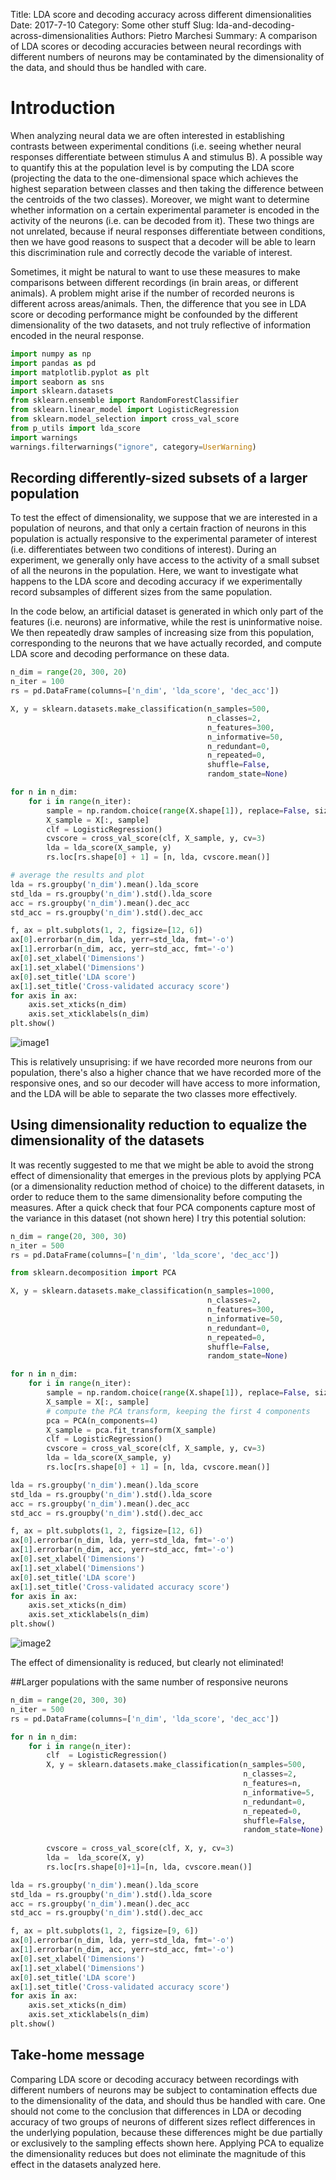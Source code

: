 Title: LDA score and decoding accuracy across different dimensionalities
Date: 2017-7-10
Category: Some other stuff
Slug: lda-and-decoding-across-dimensionalities
Authors: Pietro Marchesi
Summary: A comparison of LDA scores or decoding accuracies between neural recordings with different numbers of neurons may be contaminated by the dimensionality of the data, and should thus be handled with care.

# Introduction 

When analyzing neural data we are often interested in establishing contrasts between experimental conditions (i.e. seeing whether neural responses differentiate between stimulus A and stimulus B). A possible way to quantify this at the population level is by computing the LDA score (projecting the data to the one-dimensional space which achieves the highest separation between classes and then taking the difference between the centroids of the two classes). Moreover, we might want to determine whether information on a certain experimental parameter is encoded in the activity of the neurons (i.e. can be decoded from it). These two things are not unrelated, because if neural responses differentiate between conditions, then we have good reasons to suspect that a decoder will be able to learn this discrimination rule and correctly decode the variable of interest.

Sometimes, it might be natural to want to use these measures to make comparisons between different recordings (in brain areas, or different animals). A problem might arise if the number of recorded neurons is different across areas/animals. Then, the difference that you see in LDA score or decoding performance might be confounded by the different dimensionality of the two datasets, and not truly reflective of information encoded in the neural response. 


```python
import numpy as np
import pandas as pd
import matplotlib.pyplot as plt
import seaborn as sns
import sklearn.datasets
from sklearn.ensemble import RandomForestClassifier
from sklearn.linear_model import LogisticRegression
from sklearn.model_selection import cross_val_score
from p_utils import lda_score
import warnings
warnings.filterwarnings("ignore", category=UserWarning)
```

## Recording differently-sized subsets of a larger population

To test the effect of dimensionality, we suppose that we are interested in a population of neurons, and that only a certain fraction of neurons in this population is actually responsive to the experimental parameter of interest (i.e. differentiates between two conditions of interest). During an experiment, we generally only have access to the activity of a small subset of all the neurons in the population. Here, we want to investigate what happens to the LDA score and decoding accuracy if we experimentally record subsamples of different sizes from the same population. 

In the code below, an artificial dataset is generated in which only part of the features (i.e. neurons) are informative, while the rest is uninformative noise. We then repeatedly draw samples of increasing size from this population, corresponding to the neurons that we have actually recorded, and compute LDA score and decoding performance on these data. 


```python
n_dim = range(20, 300, 20)
n_iter = 100
rs = pd.DataFrame(columns=['n_dim', 'lda_score', 'dec_acc'])

X, y = sklearn.datasets.make_classification(n_samples=500,
                                            n_classes=2,
                                            n_features=300,
                                            n_informative=50,
                                            n_redundant=0, 
                                            n_repeated=0,
                                            shuffle=False,
                                            random_state=None)

for n in n_dim:
    for i in range(n_iter):
        sample = np.random.choice(range(X.shape[1]), replace=False, size=n)
        X_sample = X[:, sample]
        clf = LogisticRegression()
        cvscore = cross_val_score(clf, X_sample, y, cv=3)
        lda = lda_score(X_sample, y)
        rs.loc[rs.shape[0] + 1] = [n, lda, cvscore.mean()]
```


```python
# average the results and plot
lda = rs.groupby('n_dim').mean().lda_score
std_lda = rs.groupby('n_dim').std().lda_score
acc = rs.groupby('n_dim').mean().dec_acc
std_acc = rs.groupby('n_dim').std().dec_acc

f, ax = plt.subplots(1, 2, figsize=[12, 6])
ax[0].errorbar(n_dim, lda, yerr=std_lda, fmt='-o')
ax[1].errorbar(n_dim, acc, yerr=std_acc, fmt='-o')
ax[0].set_xlabel('Dimensions')
ax[1].set_xlabel('Dimensions')
ax[0].set_title('LDA score')
ax[1].set_title('Cross-validated accuracy score')
for axis in ax:
    axis.set_xticks(n_dim)
    axis.set_xticklabels(n_dim)
plt.show()
```


![image1]({filename}/images/output_6_0.png)


This is relatively unsuprising: if we have recorded more neurons from our population, there's also a higher chance that we have recorded more of the responsive ones, and so our decoder will have access to more information, and the LDA will be able to separate the two classes more effectively. 

## Using dimensionality reduction to equalize the dimensionality of the datasets

It was recently suggested to me that we might be able to avoid the strong effect of dimensionality that emerges in the previous plots by applying PCA (or a dimensionality reduction method of choice) to the different datasets, in order to reduce them to the same dimensionality before computing the measures. After a quick check that four PCA components capture most of the variance in this dataset (not shown here) I try this potential solution:


```python
n_dim = range(20, 300, 30)
n_iter = 500
rs = pd.DataFrame(columns=['n_dim', 'lda_score', 'dec_acc'])

from sklearn.decomposition import PCA

X, y = sklearn.datasets.make_classification(n_samples=1000,
                                            n_classes=2,
                                            n_features=300,
                                            n_informative=50,
                                            n_redundant=0,
                                            n_repeated=0,
                                            shuffle=False,
                                            random_state=None)

for n in n_dim:
    for i in range(n_iter):
        sample = np.random.choice(range(X.shape[1]), replace=False, size=n)
        X_sample = X[:, sample]
        # compute the PCA transform, keeping the first 4 components
        pca = PCA(n_components=4)
        X_sample = pca.fit_transform(X_sample)
        clf = LogisticRegression()
        cvscore = cross_val_score(clf, X_sample, y, cv=3)
        lda = lda_score(X_sample, y)
        rs.loc[rs.shape[0] + 1] = [n, lda, cvscore.mean()]
```


```python
lda = rs.groupby('n_dim').mean().lda_score
std_lda = rs.groupby('n_dim').std().lda_score
acc = rs.groupby('n_dim').mean().dec_acc
std_acc = rs.groupby('n_dim').std().dec_acc

f, ax = plt.subplots(1, 2, figsize=[12, 6])
ax[0].errorbar(n_dim, lda, yerr=std_lda, fmt='-o')
ax[1].errorbar(n_dim, acc, yerr=std_acc, fmt='-o')
ax[0].set_xlabel('Dimensions')
ax[1].set_xlabel('Dimensions')
ax[0].set_title('LDA score')
ax[1].set_title('Cross-validated accuracy score')
for axis in ax:
    axis.set_xticks(n_dim)
    axis.set_xticklabels(n_dim)
plt.show()
```


![image2]({filename}/images/output_11_0.png)


The effect of dimensionality is reduced, but clearly not eliminated!

##Larger populations with the same number of responsive neurons





```python
n_dim = range(20, 300, 30)
n_iter = 500
rs = pd.DataFrame(columns=['n_dim', 'lda_score', 'dec_acc'])

for n in n_dim:
    for i in range(n_iter):
        clf  = LogisticRegression()
        X, y = sklearn.datasets.make_classification(n_samples=500,
                                                    n_classes=2,
                                                    n_features=n,
                                                    n_informative=5,
                                                    n_redundant=0,
                                                    n_repeated=0,
                                                    shuffle=False,
                                                    random_state=None)
        
        cvscore = cross_val_score(clf, X, y, cv=3)
        lda =  lda_score(X, y)
        rs.loc[rs.shape[0]+1]=[n, lda, cvscore.mean()]
```


```python
lda = rs.groupby('n_dim').mean().lda_score
std_lda = rs.groupby('n_dim').std().lda_score
acc = rs.groupby('n_dim').mean().dec_acc
std_acc = rs.groupby('n_dim').std().dec_acc

f, ax = plt.subplots(1, 2, figsize=[9, 6])
ax[0].errorbar(n_dim, lda, yerr=std_lda, fmt='-o')
ax[1].errorbar(n_dim, acc, yerr=std_acc, fmt='-o')
ax[0].set_xlabel('Dimensions')
ax[1].set_xlabel('Dimensions')
ax[0].set_title('LDA score')
ax[1].set_title('Cross-validated accuracy score')
for axis in ax:
    axis.set_xticks(n_dim)
    axis.set_xticklabels(n_dim)
plt.show()
```

## Take-home message

Comparing LDA score or decoding accuracy between recordings with different numbers of neurons may be subject to contamination effects due to the dimensionality of the data, and should thus be handled with care. One should not come to the conclusion that differences in LDA or decoding accuracy of two groups of neurons of different sizes reflect differences in the underlying population, because these differences might be due partially or exclusively to the sampling effects shown here. Applying PCA to equalize the dimensionality reduces but does not eliminate the magnitude of this effect in the datasets analyzed here. 
